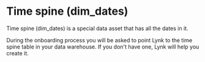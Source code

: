 # Time spine (dim\_dates)

Time spine (dim\_dates) is a special data asset that has all the dates in it.&#x20;

During the onboarding process you will be asked to point Lynk to the time spine table in your data warehouse. If you don't have one, Lynk will help you create it.
